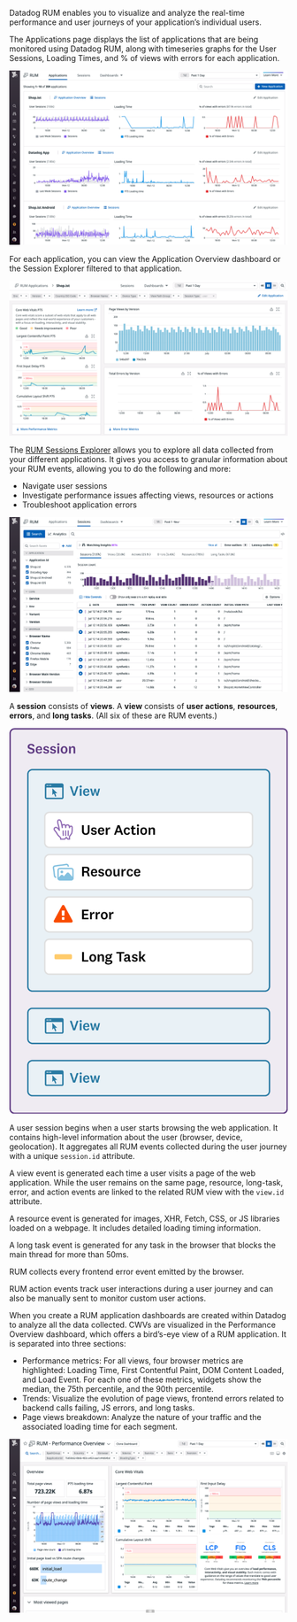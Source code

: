 Datadog RUM enables you to visualize and analyze the real-time performance and user journeys of your application’s individual users.

The Applications page displays the list of applications that are being monitored using Datadog RUM, along with timeseries graphs for the User Sessions, Loading Times, and % of views with errors for each application. 

![applications-page](assets/applications-page.png)

For each application, you can view the Application Overview dashboard or the Session Explorer filtered to that application.

![rum-shopist-appdash](assets/rum-shopist-appdash.png) 

The <a href="https://docs.datadoghq.com/real_user_monitoring/explorer/" target="_blank">RUM Sessions Explorer</a> allows you to explore all data collected from your different applications. It gives you access to granular information about your RUM events, allowing you to do the following and more:
- Navigate user sessions
- Investigate performance issues affecting views, resources or actions
- Troubleshoot application errors

![rum-explorer](assets/rum-explorer.png)

A **session** consists of **views**. A **view** consists of **user actions**, **resources**, **errors**, and **long tasks**. (All six of these are RUM events.)

![rumevent-hierarchy](assets/rumevent-hierarchy.png)

A user session begins when a user starts browsing the web application. It contains high-level information about the user (browser, device, geolocation). It aggregates all RUM events collected during the user journey with a unique `session.id` attribute.

A view event is generated each time a user visits a page of the web application. While the user remains on the same page, resource, long-task, error, and action events are linked to the related RUM view with the `view.id` attribute.

A resource event is generated for images, XHR, Fetch, CSS, or JS libraries loaded on a webpage. It includes detailed loading timing information.

A long task event is generated for any task in the browser that blocks the main thread for more than 50ms.

RUM collects every frontend error event emitted by the browser.

RUM action events track user interactions during a user journey and can also be manually sent to monitor custom user actions.

When you create a RUM application dashboards are created within Datadog to analyze all the data collected. CWVs are visualized in the Performance Overview dashboard, which offers a bird’s-eye view of a RUM application. It is separated into three sections:
- Performance metrics: For all views, four browser metrics are highlighted: Loading Time, First Contentful Paint, DOM Content Loaded, and Load Event. For each one of these metrics, widgets show the median, the 75th percentile, and the 90th percentile.
- Trends: Visualize the evolution of page views, frontend errors related to backend calls failing, JS errors, and long tasks.
- Page views breakdown: Analyze the nature of your traffic and the associated loading time for each segment.

![performance-overview](assets/performance-overview.png)

